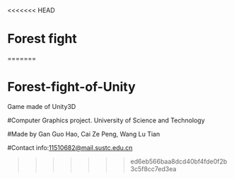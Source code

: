 <<<<<<< HEAD
# Forest fight
=======
# Forest-fight-of-Unity
Game made of Unity3D

#Computer Graphics project. University of Science and Technology

#Made by Gan Guo Hao, Cai Ze Peng, Wang Lu Tian

#Contact info:11510682@mail.sustc.edu.cn
>>>>>>> ed6eb566baa8dcd40bf4fde0f2b3c5f8cc7ed3ea
